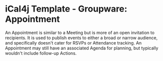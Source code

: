 # iCal4j Template - Groupware: Appointment

An Appointment is similar to a Meeting but is more of an open invitation to recipients. It is used to publish
events to either a broad or narrow audience, and specifically doesn't cater for RSVPs or Attendance tracking.
An Appointment may still have an associated Agenda for planning, but typically wouldn't include follow-up Actions.
